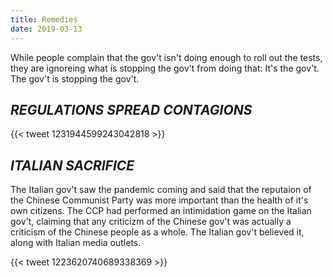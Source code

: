 ```yaml
---
title: Remedies
date: 2019-03-13
---
```


While people complain that the gov't isn't doing enough to roll out the tests, they are ignoreing what is stopping the gov't from doing that: It's the gov't. The gov't is stopping the gov't.

## _REGULATIONS SPREAD CONTAGIONS_

{{< tweet 1231944599243042818 >}}

## _ITALIAN SACRIFICE_

The Italian gov't saw the pandemic coming and said that the reputaion of the Chinese Communist Party was more important than the health of it's own citizens. The CCP had performed an intimidation game on the Italian gov't, claiming that any criticizm of the Chinese gov't was actually a criticism of the Chinese people as a whole. The Italian gov't believed it, along with Italian media outlets.

{{< tweet 1223620740689338369 >}}
